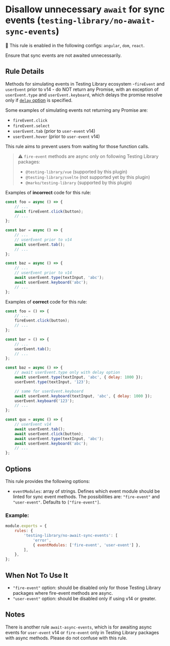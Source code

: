 # Disallow unnecessary `await` for sync events (`testing-library/no-await-sync-events`)

💼 This rule is enabled in the following configs: `angular`, `dom`, `react`.

<!-- end auto-generated rule header -->

Ensure that sync events are not awaited unnecessarily.

## Rule Details

Methods for simulating events in Testing Library ecosystem -`fireEvent` and `userEvent` prior to v14 -
do NOT return any Promise, with an exception of
`userEvent.type` and `userEvent.keyboard`, which delays the promise resolve only if [`delay`
option](https://github.com/testing-library/user-event#typeelement-text-options) is specified.

Some examples of simulating events not returning any Promise are:

- `fireEvent.click`
- `fireEvent.select`
- `userEvent.tab` (prior to `user-event` v14)
- `userEvent.hover` (prior to `user-event` v14)

This rule aims to prevent users from waiting for those function calls.

> ⚠️ `fire-event` methods are async only on following Testing Library packages:
>
> - `@testing-library/vue` (supported by this plugin)
> - `@testing-library/svelte` (not supported yet by this plugin)
> - `@marko/testing-library` (supported by this plugin)

Examples of **incorrect** code for this rule:

```js
const foo = async () => {
	// ...
	await fireEvent.click(button);
	// ...
};

const bar = async () => {
	// ...
	// userEvent prior to v14
	await userEvent.tab();
	// ...
};

const baz = async () => {
	// ...
	// userEvent prior to v14
	await userEvent.type(textInput, 'abc');
	await userEvent.keyboard('abc');
	// ...
};
```

Examples of **correct** code for this rule:

```js
const foo = () => {
	// ...
	fireEvent.click(button);
	// ...
};

const bar = () => {
	// ...
	userEvent.tab();
	// ...
};

const baz = async () => {
	// await userEvent.type only with delay option
	await userEvent.type(textInput, 'abc', { delay: 1000 });
	userEvent.type(textInput, '123');

	// same for userEvent.keyboard
	await userEvent.keyboard(textInput, 'abc', { delay: 1000 });
	userEvent.keyboard('123');
	// ...
};

const qux = async () => {
	// userEvent v14
	await userEvent.tab();
	await userEvent.click(button);
	await userEvent.type(textInput, 'abc');
	await userEvent.keyboard('abc');
	// ...
};
```

## Options

This rule provides the following options:

- `eventModules`: array of strings. Defines which event module should be linted for sync event methods. The possibilities are: `"fire-event"` and `"user-event"`. Defaults to `["fire-event"]`.

### Example:

```js
module.exports = {
	rules: {
		'testing-library/no-await-sync-events': [
			'error',
			{ eventModules: ['fire-event', 'user-event'] },
		],
	},
};
```

## When Not To Use It

- `"fire-event"` option: should be disabled only for those Testing Library packages where fire-event methods are async.
- `"user-event"` option: should be disabled only if using v14 or greater.

## Notes

There is another rule `await-async-events`, which is for awaiting async events for `user-event` v14 or `fire-event` only in Testing Library packages with async methods. Please do not confuse with this rule.
